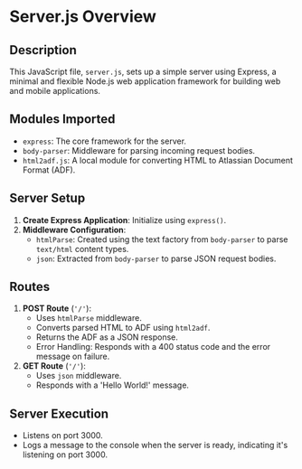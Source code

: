 
# Server.js Overview

## Description
This JavaScript file, `server.js`, sets up a simple server using Express, a minimal and flexible Node.js web application framework for building web and mobile applications.

## Modules Imported
- `express`: The core framework for the server.
- `body-parser`: Middleware for parsing incoming request bodies.
- `html2adf.js`: A local module for converting HTML to Atlassian Document Format (ADF).

## Server Setup
1. **Create Express Application**: Initialize using `express()`.
2. **Middleware Configuration**:
   - `htmlParse`: Created using the text factory from `body-parser` to parse `text/html` content types.
   - `json`: Extracted from `body-parser` to parse JSON request bodies.

## Routes
1. **POST Route** (`'/'`):
   - Uses `htmlParse` middleware.
   - Converts parsed HTML to ADF using `html2adf`.
   - Returns the ADF as a JSON response.
   - Error Handling: Responds with a 400 status code and the error message on failure.
2. **GET Route** (`'/'`):
   - Uses `json` middleware.
   - Responds with a 'Hello World!' message.

## Server Execution
- Listens on port 3000.
- Logs a message to the console when the server is ready, indicating it's listening on port 3000.
